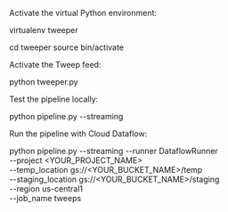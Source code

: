 Activate the virtual Python environment:

virtualenv tweeper

  cd tweeper
  source bin/activate

Activate the Tweep feed:

  python tweeper.py

Test the pipeline locally:

  python pipeline.py --streaming

Run the pipeline with Cloud Dataflow:

  python pipeline.py --streaming --runner DataflowRunner \
  --project <YOUR_PROJECT_NAME> \
  --temp_location gs://<YOUR_BUCKET_NAME>/temp \
  --staging_location gs://<YOUR_BUCKET_NAME>/staging \
  --region us-central1 \
  --job_name tweeps
